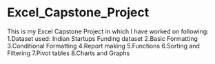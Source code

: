 # Excel_Capstone_Project
This is my Excel Capstone Project in which I have worked on following:
1.Dataset used: Indian Startups Funding dataset
2.Basic Formatting
3.Conditional Formatting
4.Report  making
5.Functions
6.Sorting and Filtering
7.Pivot tables
8.Charts and Graphs
